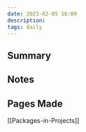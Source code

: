 ```yaml
---
date: 2023-02-05 16:09
description: 
tags: daily
---
```


## Summary

## Notes

## Pages Made

[[Packages-in-Projects]]